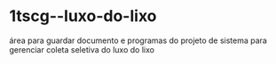 # 1tscg--luxo-do-lixo
área para guardar documento e programas do projeto de sistema para gerenciar coleta seletiva do luxo do lixo
